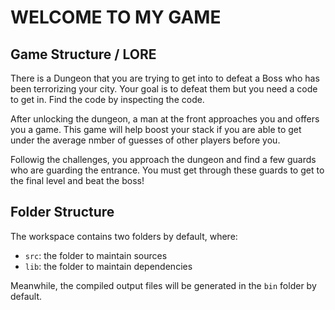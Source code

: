 <h1> WELCOME TO MY GAME </h1>

## Game Structure / LORE

<body> 
  There is a Dungeon that you are trying to get into to defeat a Boss who has been terrorizing your city. Your goal is to defeat them but you need a code to get in. Find the code by inspecting the code. 
  
  After unlocking the dungeon, a man at the front approaches you and offers you a game. This game will help boost your stack if you are able to get under the average nmber of guesses of other players before you.
  
  Followig the challenges, you approach the dungeon and find a few guards who are guarding the entrance. You must get through these guards to get to the final level and beat the boss!
  
  
## Folder Structure

The workspace contains two folders by default, where:

- `src`: the folder to maintain sources
- `lib`: the folder to maintain dependencies

Meanwhile, the compiled output files will be generated in the `bin` folder by default.
